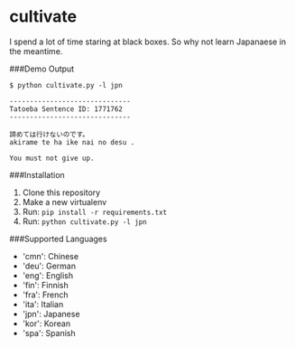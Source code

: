 cultivate
=========

I spend a lot of time staring at black boxes.
So why not learn Japanaese in the meantime.

###Demo Output
```
$ python cultivate.py -l jpn

------------------------------
Tatoeba Sentence ID: 1771762
------------------------------

諦めては行けないのです。
akirame te ha ike nai no desu .

You must not give up.

```

###Installation
1. Clone this repository
2. Make a new virtualenv
3. Run: `pip install -r requirements.txt`
4. Run: `python cultivate.py -l jpn`


###Supported Languages
- 'cmn': Chinese
- 'deu': German
- 'eng': English
- 'fin': Finnish
- 'fra': French
- 'ita': Italian
- 'jpn': Japanese
- 'kor': Korean
- 'spa': Spanish
